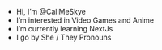 -  Hi, I’m @CallMeSkye
-  I’m interested in Video Games and Anime
-  I’m currently learning NextJs
-  I go by She / They Pronouns

<!---
CallMeSkye/CallMeSkye is a ✨ special ✨ repository because its `README.md` (this file) appears on your GitHub profile.
You can click the Preview link to take a look at your changes.
--->
